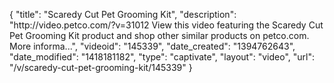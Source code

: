 {
    "title": "Scaredy Cut Pet Grooming Kit",
    "description": "http:\/\/video.petco.com\/?v=31012 View this video featuring the Scaredy Cut Pet Grooming Kit product and shop other similar products on petco.com. More informa...",
    "videoid": "145339",
    "date_created": "1394762643",
    "date_modified": "1418181182",
    "type": "captivate",
    "layout": "video",
    "url": "\/v\/scaredy-cut-pet-grooming-kit\/145339"
}